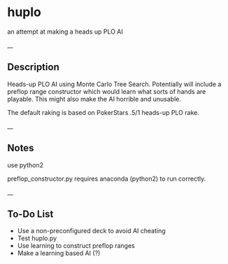 # huplo
an attempt at making a heads up PLO AI

__

## Description
Heads-up PLO AI using Monte Carlo Tree Search.
Potentially will include a preflop range constructor which would learn what sorts of hands are playable.
This might also make the AI horrible and unusable.

The default raking is based on PokerStars .5/1 heads-up PLO rake.

__

## Notes
use python2

preflop\_constructor.py requires anaconda (python2) to run correctly.

__

## To-Do List
* Use a non-preconfigured deck to avoid AI cheating
* Test huplo.py
* Use learning to construct preflop ranges
* Make a learning based AI (?)
